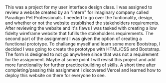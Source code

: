 This was a project for my user interface design class. I was assigned to review a website created by an "intern" for imaginary company called Paradigm Pet Professionals. I needed to go over the funtionality, design, and whether or not the website established the stakeholders requirements. After reviewing the website and it's flaws I was tasked with creating a low fidelty wireframe website that fufills the stakeholders requirements.  The second part of the assignment I was given the option of creating a functional prototype.  To challange myself and learn some more Bootstrap, I decided I was going to create the prototype with HTML/CSS and Bootstrap. The form is designed to not go anywhere since that was not a requirement for the assignment.  Maybe at some point I will revisit this project and add more functionality for further practice/building of skills. A short time after completing/passing this assignment I discovered Vercel and learned how to deploy this website on there for everyone to see.
